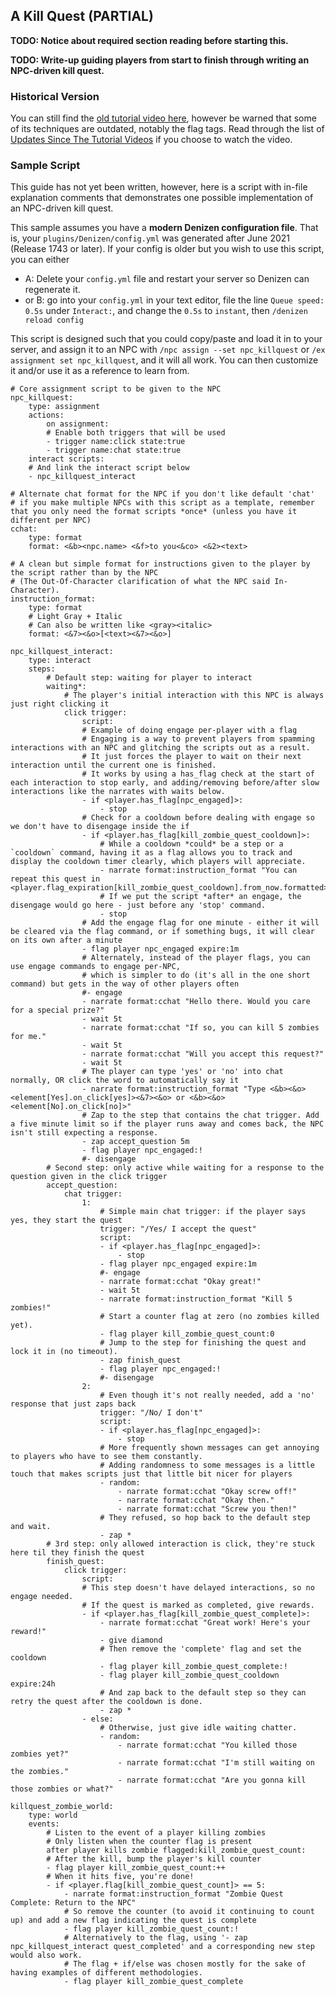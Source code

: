 A Kill Quest (PARTIAL)
------------

**TODO: Notice about required section reading before starting this.**

**TODO: Write-up guiding players from start to finish through writing an NPC-driven kill quest.**

### Historical Version

You can still find the [old tutorial video here](https://one.denizenscript.com/denizen/vids/Putting%20It%20Together:%20A%20Kill%20Quest), however be warned that some of its techniques are outdated, notably the flag tags. Read through the list of [Updates Since The Tutorial Videos](/guides/troubleshooting/updates-since-videos) if you choose to watch the video.

### Sample Script

This guide has not yet been written, however, here is a script with in-file explanation comments that demonstrates one possible implementation of an NPC-driven kill quest.

This sample assumes you have a **modern Denizen configuration file**. That is, your `plugins/Denizen/config.yml` was generated after June 2021 (Release 1743 or later). If your config is older but you wish to use this script, you can either
- A: Delete your `config.yml` file and restart your server so Denizen can regenerate it.
- or B: go into your `config.yml` in your text editor, file the line `Queue speed: 0.5s` under `Interact:`, and change the `0.5s` to `instant`, then `/denizen reload config`

This script is designed such that you could copy/paste and load it in to your server, and assign it to an NPC with `/npc assign --set npc_killquest` or `/ex assignment set npc_killquest`, and it will all work. You can then customize it and/or use it as a reference to learn from.

```dscript_green
# Core assignment script to be given to the NPC
npc_killquest:
    type: assignment
    actions:
        on assignment:
        # Enable both triggers that will be used
        - trigger name:click state:true
        - trigger name:chat state:true
    interact scripts:
    # And link the interact script below
    - npc_killquest_interact

# Alternate chat format for the NPC if you don't like default 'chat'
# if you make multiple NPCs with this script as a template, remember that you only need the format scripts *once* (unless you have it different per NPC)
cchat:
    type: format
    format: <&b><npc.name> <&f>to you<&co> <&2><text>

# A clean but simple format for instructions given to the player by the script rather than by the NPC
# (The Out-Of-Character clarification of what the NPC said In-Character).
instruction_format:
    type: format
    # Light Gray + Italic
    # Can also be written like <gray><italic>
    format: <&7><&o>[<text><&7><&o>]

npc_killquest_interact:
    type: interact
    steps:
        # Default step: waiting for player to interact
        waiting*:
            # The player's initial interaction with this NPC is always just right clicking it
            click trigger:
                script:
                # Example of doing engage per-player with a flag
                # Engaging is a way to prevent players from spamming interactions with an NPC and glitching the scripts out as a result.
                # It just forces the player to wait on their next interaction until the current one is finished.
                # It works by using a has_flag check at the start of each interaction to stop early, and adding/removing before/after slow interactions like the narrates with waits below.
                - if <player.has_flag[npc_engaged]>:
                    - stop
                # Check for a cooldown before dealing with engage so we don't have to disengage inside the if
                - if <player.has_flag[kill_zombie_quest_cooldown]>:
                    # While a cooldown *could* be a step or a `cooldown` command, having it as a flag allows you to track and display the cooldown timer clearly, which players will appreciate.
                    - narrate format:instruction_format "You can repeat this quest in <player.flag_expiration[kill_zombie_quest_cooldown].from_now.formatted>."
                    # If we put the script *after* an engage, the disengage would go here - just before any 'stop' command.
                    - stop
                # Add the engage flag for one minute - either it will be cleared via the flag command, or if something bugs, it will clear on its own after a minute
                - flag player npc_engaged expire:1m
                # Alternately, instead of the player flags, you can use engage commands to engage per-NPC,
                # which is simpler to do (it's all in the one short command) but gets in the way of other players often
                #- engage
                - narrate format:cchat "Hello there. Would you care for a special prize?"
                - wait 5t
                - narrate format:cchat "If so, you can kill 5 zombies for me."
                - wait 5t
                - narrate format:cchat "Will you accept this request?"
                - wait 5t
                # The player can type 'yes' or 'no' into chat normally, OR click the word to automatically say it
                - narrate format:instruction_format "Type <&b><&o><element[Yes].on_click[yes]><&7><&o> or <&b><&o><element[No].on_click[no]>"
                # Zap to the step that contains the chat trigger. Add a five minute limit so if the player runs away and comes back, the NPC isn't still expecting a response.
                - zap accept_question 5m
                - flag player npc_engaged:!
                #- disengage
        # Second step: only active while waiting for a response to the question given in the click trigger
        accept_question:
            chat trigger:
                1:
                    # Simple main chat trigger: if the player says yes, they start the quest
                    trigger: "/Yes/ I accept the quest"
                    script:
                    - if <player.has_flag[npc_engaged]>:
                        - stop
                    - flag player npc_engaged expire:1m
                    #- engage
                    - narrate format:cchat "Okay great!"
                    - wait 5t
                    - narrate format:instruction_format "Kill 5 zombies!"
                    # Start a counter flag at zero (no zombies killed yet).
                    - flag player kill_zombie_quest_count:0
                    # Jump to the step for finishing the quest and lock it in (no timeout).
                    - zap finish_quest
                    - flag player npc_engaged:!
                    #- disengage
                2:
                    # Even though it's not really needed, add a 'no' response that just zaps back
                    trigger: "/No/ I don't"
                    script:
                    - if <player.has_flag[npc_engaged]>:
                        - stop
                    # More frequently shown messages can get annoying to players who have to see them constantly.
                    # Adding randomness to some messages is a little touch that makes scripts just that little bit nicer for players
                    - random:
                        - narrate format:cchat "Okay screw off!"
                        - narrate format:cchat "Okay then."
                        - narrate format:cchat "Screw you then!"
                    # They refused, so hop back to the default step and wait.
                    - zap *
        # 3rd step: only allowed interaction is click, they're stuck here til they finish the quest
        finish_quest:
            click trigger:
                script:
                # This step doesn't have delayed interactions, so no engage needed.
                # If the quest is marked as completed, give rewards.
                - if <player.has_flag[kill_zombie_quest_complete]>:
                    - narrate format:cchat "Great work! Here's your reward!"
                    - give diamond
                    # Then remove the 'complete' flag and set the cooldown
                    - flag player kill_zombie_quest_complete:!
                    - flag player kill_zombie_quest_cooldown expire:24h
                    # And zap back to the default step so they can retry the quest after the cooldown is done.
                    - zap *
                - else:
                    # Otherwise, just give idle waiting chatter.
                    - random:
                        - narrate format:cchat "You killed those zombies yet?"
                        - narrate format:cchat "I'm still waiting on the zombies."
                        - narrate format:cchat "Are you gonna kill those zombies or what?"

killquest_zombie_world:
    type: world
    events:
        # Listen to the event of a player killing zombies
        # Only listen when the counter flag is present
        after player kills zombie flagged:kill_zombie_quest_count:
        # After the kill, bump the player's kill counter
        - flag player kill_zombie_quest_count:++
        # When it hits five, you're done!
        - if <player.flag[kill_zombie_quest_count]> == 5:
            - narrate format:instruction_format "Zombie Quest Complete: Return to the NPC"
            # So remove the counter (to avoid it continuing to count up) and add a new flag indicating the quest is complete
            - flag player kill_zombie_quest_count:!
            # Alternatively to the flag, using '- zap npc_killquest_interact quest_completed' and a corresponding new step would also work.
            # The flag + if/else was chosen mostly for the sake of having examples of different methodologies.
            - flag player kill_zombie_quest_complete
```
